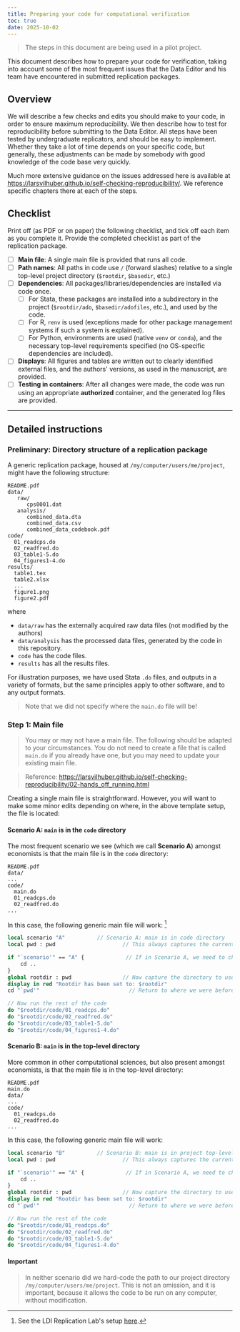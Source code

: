 ```yaml
---
title: Preparing your code for computational verification
toc: true
date: 2025-10-02
---
```


> The steps in this document are being used in a pilot project. 

This document describes how to prepare your code for verification, taking into account some of the most frequent issues that the Data Editor and his team have encountered in submitted replication packages.

## Overview

We will describe a few checks and edits you should make to your code, in order to ensure maximum reproducibility. We then describe how to test for reproducibility before submitting to the Data Editor. All steps have been tested by undergraduate replicators, and should be easy to implement. Whether they take a lot of time depends on your specific code, but generally, these adjustments can be made by somebody with good knowledge of the code base very quickly.

Much more extensive guidance on the issues addressed here is available at <https://larsvilhuber.github.io/self-checking-reproducibility/>. We reference specific chapters there at each of the steps.

## Checklist

Print off (as PDF or on paper) the following checklist, and tick off each item as you complete it. Provide the completed checklist as part of the replication package.

- [ ] **Main file**: A single main file is provided that runs all code.
- [ ] **Path names**: All paths in code use `/` (forward slashes) relative to a single top-level project directory (`$rootdir`, `$basedir`, etc.)
- [ ] **Dependencies**: All packages/libraries/dependencies are installed via code once. 
  - [ ] For Stata, these packages are installed into a subdirectory in the project (`$rootdir/ado`, `$basedir/adofiles`, etc.), and used by the code.
  - [ ] For R, `renv` is used (exceptions made for other package management systems if such a system is explained).
  - [ ] For Python, environments are used (native `venv` or `conda`), and the necessary top-level requirements specified (no OS-specific dependencies are included).
- [ ] **Displays**: All figures and tables are written out to clearly identified external files, and the authors' versions, as used in the manuscript, are provided. 
- [ ] **Testing in containers**: After all changes were made, the code was run using an appropriate **authorized** container, and the generated log files are provided.

---

## Detailed instructions

### Preliminary: Directory structure of a replication package

A generic replication package, housed at `/my/computer/users/me/project`, might have the following structure: 

```
README.pdf
data/
   raw/
      cps0001.dat
   analysis/
      combined_data.dta
      combined_data.csv
      combined_data_codebook.pdf
code/
  01_readcps.do
  02_readfred.do
  03_table1-5.do
  04_figures1-4.do
results/
  table1.tex
  table2.xlsx
  ...
  figure1.png
  figure2.pdf
```

where

- `data/raw` has the externally acquired raw data files (not modified by the authors)
- `data/analysis` has the processed data files, generated by the code in this repository.
- `code` has the code files.
- `results` has all the results files.

For illustration purposes, we have used Stata `.do` files, and outputs in a variety of formats, but the same principles apply to other software, and to any output formats.

> Note that we did not specify where the `main.do` file will be! 

### Step 1: Main file

> You may or may not have a main file. The following should be adapted to your circumstances. You do not need to create a file that is called `main.do` if you already have one, but you may need to update your existing main file.

> Reference: <https://larsvilhuber.github.io/self-checking-reproducibility/02-hands_off_running.html>

Creating a single main file is straightforward. However, you will want to make some minor edits depending on where, in the above template setup, the file is located:

#### Scenario A: `main` is in the `code` directory

The most frequent scenario we see (which we call **Scenario A**) amongst economists is that the main file is in the `code` directory:

```
README.pdf
data/
...
code/
  main.do
  01_readcps.do
  02_readfred.do
...
```

In this case, the following generic main file will work: [^scenarioa-main]

[^scenarioa-main]: See the LDI Replication Lab's setup [here](https://github.com/AEADataEditor/replication-template/blob/master/template-config.do#L71).

```stata
local scenario "A"          // Scenario A: main is in code directory
local pwd : pwd                     // This always captures the current directory

if "`scenario'" == "A" {             // If in Scenario A, we need to change directory first
    cd ..
}
global rootdir : pwd                // Now capture the directory to use as rootdir
display in red "Rootdir has been set to: $rootdir"
cd "`pwd'"                            // Return to where we were before and never again use cd

// Now run the rest of the code
do "$rootdir/code/01_readcps.do"
do "$rootdir/code/02_readfred.do"
do "$rootdir/code/03_table1-5.do"
do "$rootdir/code/04_figures1-4.do"
```

#### Scenario B: `main` is in the top-level directory

More common in other computational sciences, but also present amongst economists, is that the main file is in the top-level directory:


```
README.pdf
main.do
data/
...
code/
  01_readcps.do
  02_readfred.do
...
```


In this case, the following generic main file will work: 

```stata
local scenario "B"          // Scenario B: main is in project top-level directory
local pwd : pwd                     // This always captures the current directory

if "`scenario'" == "A" {             // If in Scenario A, we need to change directory first
    cd ..
}
global rootdir : pwd                // Now capture the directory to use as rootdir
display in red "Rootdir has been set to: $rootdir"
cd "`pwd'"                            // Return to where we were before and never again use cd

// Now run the rest of the code
do "$rootdir/code/01_readcps.do"
do "$rootdir/code/02_readfred.do"
do "$rootdir/code/03_table1-5.do"
do "$rootdir/code/04_figures1-4.do"
```

#### Important

> In neither scenario did we hard-code the path to our project directory `/my/computer/users/me/project`. This is not an omission, and it is important, because it allows the code to be run on any computer, without modification.







